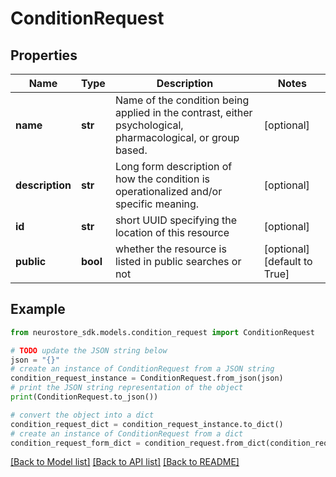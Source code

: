 # ConditionRequest


## Properties

Name | Type | Description | Notes
------------ | ------------- | ------------- | -------------
**name** | **str** | Name of the condition being applied in the contrast, either psychological, pharmacological, or group based. | [optional] 
**description** | **str** | Long form description of how the condition is operationalized and/or specific meaning. | [optional] 
**id** | **str** | short UUID specifying the location of this resource | [optional] 
**public** | **bool** | whether the resource is listed in public searches or not | [optional] [default to True]

## Example

```python
from neurostore_sdk.models.condition_request import ConditionRequest

# TODO update the JSON string below
json = "{}"
# create an instance of ConditionRequest from a JSON string
condition_request_instance = ConditionRequest.from_json(json)
# print the JSON string representation of the object
print(ConditionRequest.to_json())

# convert the object into a dict
condition_request_dict = condition_request_instance.to_dict()
# create an instance of ConditionRequest from a dict
condition_request_form_dict = condition_request.from_dict(condition_request_dict)
```
[[Back to Model list]](../README.md#documentation-for-models) [[Back to API list]](../README.md#documentation-for-api-endpoints) [[Back to README]](../README.md)


